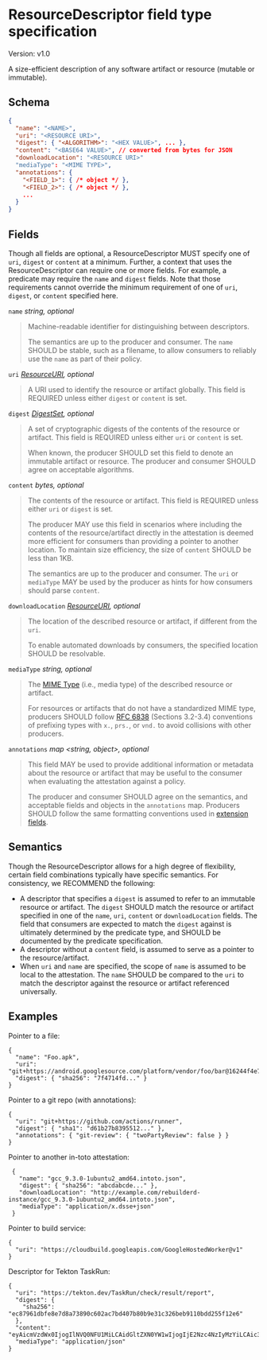# ResourceDescriptor field type specification

Version: v1.0

A size-efficient description of any software artifact or resource (mutable
or immutable).

## Schema

```json
{
  "name": "<NAME>",
  "uri": "<RESOURCE URI>",
  "digest": { "<ALGORITHM>": "<HEX VALUE>", ... },
  "content": "<BASE64 VALUE>", // converted from bytes for JSON 
  "downloadLocation": "<RESOURCE URI>"
  "mediaType": "<MIME TYPE>",
  "annotations": {
    "<FIELD_1>": { /* object */ },
    "<FIELD_2>": { /* object */ },
    ...
  }
}
```

## Fields

Though all fields are optional, a ResourceDescriptor MUST specify one of `uri`,
`digest` or `content` at a minimum. Further, a context that uses the
ResourceDescriptor can require one or more fields. For example, a predicate may
require the `name` and `digest` fields. Note that those requirements cannot
override the minimum requirement of one of `uri`, `digest`, or `content`
specified here.

`name` _string, optional_

> Machine-readable identifier for distinguishing between descriptors.
>
> The semantics are up to the producer and consumer. The `name` SHOULD be
> stable, such as a filename, to allow consumers to reliably use the `name`
> as part of their policy.

`uri` _[ResourceURI], optional_

> A URI used to identify the resource or artifact globally.
> This field is REQUIRED unless either `digest` or `content` is set.

`digest` _[DigestSet], optional_

> A set of cryptographic digests of the contents of the resource or artifact.
> This field is REQUIRED unless either `uri` or `content` is set.
>
> When known, the producer SHOULD set this field to denote an immutable
> artifact or resource. The producer and consumer SHOULD agree on acceptable
> algorithms.

`content` _bytes, optional_

> The contents of the resource or artifact.
> This field is REQUIRED unless either `uri` or `digest` is set.
>
> The producer MAY use this field in scenarios where including the contents
> of the resource/artifact directly in the attestation is deemed more
> efficient for consumers than providing a pointer to another location. To
> maintain size efficiency, the size of `content` SHOULD be less than 1KB.
>
> The semantics are up to the producer and consumer. The `uri` or
> `mediaType` MAY be used by the producer as hints for how consumers should
> parse `content`.

`downloadLocation` _[ResourceURI], optional_

> The location of the described resource or artifact, if different from the
> `uri`.
>
> To enable automated downloads by consumers, the specified location SHOULD
> be resolvable.

`mediaType` _string, optional_

> The [MIME Type][] (i.e., media type) of the described resource or artifact.
>
> For resources or artifacts that do not have a standardized MIME type,
> producers SHOULD follow [RFC 6838][] (Sections 3.2-3.4) conventions of
> prefixing types with `x.`, `prs.`, or `vnd.` to avoid collisions with other
> producers.

`annotations` _map <string, object>, optional_

> This field MAY be used to provide additional information or metadata about
> the resource or artifact that may be useful to the consumer when evaluating
> the attestation against a policy.
>
> The producer and consumer SHOULD agree on the semantics, and acceptable
> fields and objects in the `annotations` map. Producers SHOULD follow the
> same formatting conventions used in [extension fields].

## Semantics

Though the ResourceDescriptor allows for a high degree of flexibility,
certain field combinations typically have specific semantics.
For consistency, we RECOMMEND the following:

-   A descriptor that specifies a `digest` is assumed to refer to an
immutable resource or artifact. The `digest` SHOULD match the resource or
artifact specified in one of the `name`, `uri`, `content` or
`downloadLocation` fields. The field that consumers are expected to match
the `digest` against is ultimately determined by the predicate type, and
SHOULD be documented by the predicate specification.
-   A descriptor without a `content` field, is assumed to serve as a
pointer to the resource/artifact.
-   When `uri` and `name` are specified, the scope of `name` is assumed to be
local to the attestation. The `name` SHOULD be compared to the `uri` to match
the descriptor against the resource or artifact referenced universally.

## Examples

Pointer to a file:

```jsonc
{
  "name": "Foo.apk",
  "uri": "git+https://android.googlesource.com/platform/vendor/foo/bar@16244f4e7524d44a8f3060905eaf9190e96e9fb0#prebuilts/Foo/Foo.apk",
  "digest": { "sha256": "7f4714fd..." }
}
```

Pointer to a git repo (with annotations):

```jsonc
{
  "uri": "git+https://github.com/actions/runner",
  "digest": { "sha1": "d61b27b8395512..." },
  "annotations": { "git-review": { "twoPartyReview": false } }
}
```

Pointer to another in-toto attestation:
  
```jsonc
 { 
   "name": "gcc_9.3.0-1ubuntu2_amd64.intoto.json",
   "digest": { "sha256": "abcdabcde..." },
   "downloadLocation": "http://example.com/rebuilderd-instance/gcc_9.3.0-1ubuntu2_amd64.intoto.json",
   "mediaType": "application/x.dsse+json"
 }
```

Pointer to build service:

```jsonc
{
  "uri": "https://cloudbuild.googleapis.com/GoogleHostedWorker@v1"
}
```

Descriptor for Tekton TaskRun:

```jsonc
{
  "uri": "https://tekton.dev/TaskRun/check/result/report",
  "digest": {
    "sha256": "ec87961dbfe8e7d8a73890c602ac7bd407b80b9e31c326beb9110bdd255f12e6"
  },
  "content": "eyAicmVzdWx0IjogIlNVQ0NFU1MiLCAidGltZXN0YW1wIjogIjE2Nzc4NzIyMzYiLCAic3VjY2Vzc2VzIjogMjIsICJmYWlsdXJlcyI6IDAsICJ3YXJuaW5ncyI6MCB9",
  "mediaType": "application/json"
}
```

[DigestSet]: digest_set.md
[MIME Type]: https://developer.mozilla.org/en-US/docs/Web/HTTP/Basics_of_HTTP/MIME_types
[RFC 6838]: https://www.rfc-editor.org/rfc/rfc6838.html#section-3.2
[ResourceURI]: field_types.md#ResourceURI
[extension fields]: https://github.com/in-toto/attestation/tree/main/spec/v1.0#parsing-rules
